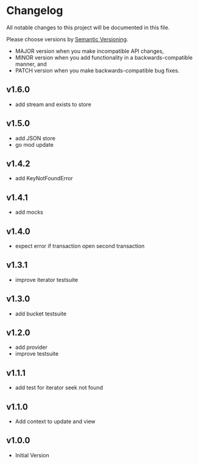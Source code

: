 # Changelog

All notable changes to this project will be documented in this file.

Please choose versions by [Semantic Versioning](http://semver.org/).

* MAJOR version when you make incompatible API changes,
* MINOR version when you add functionality in a backwards-compatible manner, and
* PATCH version when you make backwards-compatible bug fixes.

## v1.6.0

- add stream and exists to store

## v1.5.0

- add JSON store
- go mod update

## v1.4.2

- add KeyNotFoundError

## v1.4.1

- add mocks

## v1.4.0

- expect error if transaction open second transaction

## v1.3.1

- improve iterator testsuite

## v1.3.0

- add bucket testsuite

## v1.2.0

- add provider
- improve testsuite

## v1.1.1

- add test for iterator seek not found

## v1.1.0

- Add context to update and view

## v1.0.0

- Initial Version
